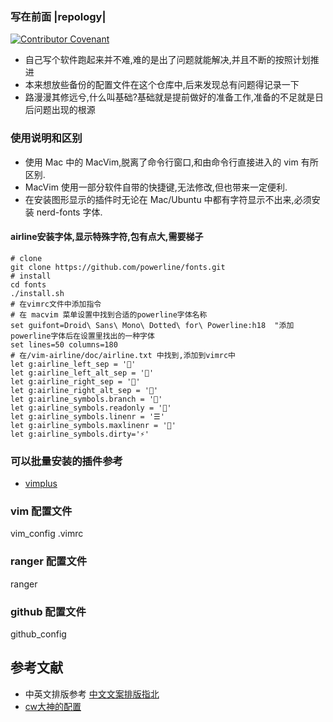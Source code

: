 ### 写在前面 |repology|
[![Contributor Covenant](https://img.shields.io/badge/Contributor%20Covenant-v2.0%20adopted-ff69b4.svg)](code_of_conduct.md)
* 自己写个软件跑起来并不难,难的是出了问题就能解决,并且不断的按照计划推进
* 本来想放些备份的配置文件在这个仓库中,后来发现总有问题得记录一下
* 路漫漫其修远兮,什么叫基础?基础就是提前做好的准备工作,准备的不足就是日后问题出现的根源

### 使用说明和区别
* 使用 Mac 中的 MacVim,脱离了命令行窗口,和由命令行直接进入的 vim 有所区别.
* MacVim 使用一部分软件自带的快捷键,无法修改,但也带来一定便利.
* 在安装图形显示的插件时无论在 Mac/Ubuntu 中都有字符显示不出来,必须安装 nerd-fonts 字体.
#### airline安装字体,显示特殊字符,包有点大,需要梯子
    # clone
    git clone https://github.com/powerline/fonts.git
    # install
    cd fonts
    ./install.sh
    # 在vimrc文件中添加指令
    # 在 macvim 菜单设置中找到合适的powerline字体名称
    set guifont=Droid\ Sans\ Mono\ Dotted\ for\ Powerline:h18  "添加powerline字体后在设置里找出的一种字体
    set lines=50 columns=180
    # 在/vim-airline/doc/airline.txt 中找到,添加到vimrc中 
    let g:airline_left_sep = ''
    let g:airline_left_alt_sep = ''
    let g:airline_right_sep = ''
    let g:airline_right_alt_sep = ''
    let g:airline_symbols.branch = ''
    let g:airline_symbols.readonly = ''
    let g:airline_symbols.linenr = '☰'
    let g:airline_symbols.maxlinenr = ''
    let g:airline_symbols.dirty='⚡'

### 可以批量安装的插件参考
* [vimplus](https://github.com/chxuan/vimplus)

### vim 配置文件
vim_config .vimrc  

### ranger 配置文件
ranger

### github 配置文件
github_config

参考文献
-------
* 中英文排版参考 [中文文案排版指北](https://github.com/sparanoid/chinese-copywriting-guidelines)
* [cw大神的配置](https://github.com/theniceboy/vimrc-example) 



